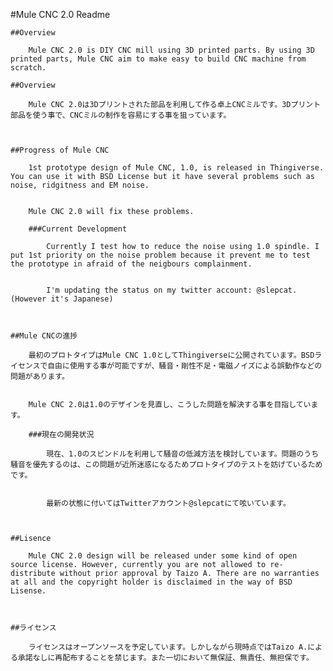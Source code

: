 #Mule CNC 2.0 Readme
	
	##Overview
		
		Mule CNC 2.0 is DIY CNC mill using 3D printed parts. By using 3D printed parts, Mule CNC aim to make easy to build CNC machine from scratch.
		
	##Overview
		
		Mule CNC 2.0は3Dプリントされた部品を利用して作る卓上CNCミルです。3Dプリント部品を使う事で、CNCミルの制作を容易にする事を狙っています。
		
	
	
	##Progress of Mule CNC
		
		1st prototype design of Mule CNC, 1.0, is released in Thingiverse. You can use it with BSD License but it have several problems such as noise, ridgitness and EM noise.
		
		
		Mule CNC 2.0 will fix these problems.
		
		###Current Development
		
			Currently I test how to reduce the noise using 1.0 spindle. I put 1st priority on the noise problem because it prevent me to test the prototype in afraid of the neigbours complainment.
		
		
			I'm updating the status on my twitter account: @slepcat. (However it's Japanese)
		
	
	
	##Mule CNCの進捗
		
		最初のプロトタイプはMule CNC 1.0としてThingiverseに公開されています。BSDライセンスで自由に使用する事が可能ですが、騒音・剛性不足・電磁ノイズによる誤動作などの問題があります。	
		
		
		Mule CNC 2.0は1.0のデザインを見直し、こうした問題を解決する事を目指しています。
		
		###現在の開発状況
		
			現在、1.0のスピンドルを利用して騒音の低減方法を検討しています。問題のうち騒音を優先するのは、この問題が近所迷惑になるためプロトタイプのテストを妨げているためです。
		
		
			最新の状態に付いてはTwitterアカウント@slepcatにて呟いています。　
		
	
	
	##Lisence
	
		Mule CNC 2.0 design will be released under some kind of open source license. However, currently you are not allowed to re-distribute without prior approval by Taizo A. There are no warranties at all and the copyright holder is disclaimed in the way of BSD Lisense.
	
	
	
	##ライセンス
	
		ライセンスはオープンソースを予定しています。しかしながら現時点ではTaizo A.による承諾なしに再配布することを禁じます。また一切において無保証、無責任、無担保です。
	
	
